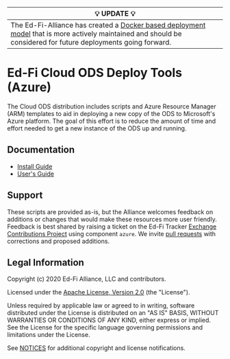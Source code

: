 |💡 UPDATE 💡|
|-|
| The Ed-Fi-Alliance has created a [Docker based deployment model](https://techdocs.ed-fi.org/display/EDFITOOLS/Docker+Deployment) that is more actively maintained and should be considered for future deployments going forward. |

# Ed-Fi Cloud ODS Deploy Tools (Azure)

The Cloud ODS distribution includes scripts and Azure Resource Manager (ARM)
templates to aid in deploying a new copy of the ODS to Microsoft's Azure
platform. The goal of this effort is to reduce the amount of time and effort
needed to get a new instance of the ODS up and running.

## Documentation

* [Install Guide](docs/install-guide.md)
* [User's Guide](docs/user-guide-toc.md)

## Support

These scripts are provided as-is, but the Alliance welcomes feedback on
additions or changes that would make these resources more user friendly.
Feedback is best shared by raising a ticket on the Ed-Fi Tracker [Exchange
Contributions Project](https://tracker.ed-fi.org/projects/EXC/) using component
`azure`. We invite [pull
requests](https://github.com/Ed-Fi-Alliance-OSS/Ed-Fi-X-Ods-Deploy-Azure) with
corrections and proposed additions.

## Legal Information

Copyright (c) 2020 Ed-Fi Alliance, LLC and contributors.

Licensed under the [Apache License, Version 2.0](LICENSE) (the "License").

Unless required by applicable law or agreed to in writing, software
distributed under the License is distributed on an "AS IS" BASIS,
WITHOUT WARRANTIES OR CONDITIONS OF ANY KIND, either express or implied.
See the License for the specific language governing permissions and
limitations under the License.

See [NOTICES](NOTICES.md) for additional copyright and license notifications.
